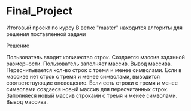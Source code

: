 # Final_Project
Итоговый проект по курсу
В ветке "master" находится алгоритм для решения поставленной задачи

Решение

Пользователь вводит количество строк.
Создается массив заданной размерности.
Пользователь заполняет массив.
Вывод массива.
Пересчитывается кол-во строк с тремя и менее символами.
Если в массиве нет строк с тремя и менее символами, выводится соответствующие оповещение.
Если есть строки с тремя и менее символами создаеся новый массив для пересчитанных строк.
Заполняеся новый массив строками с тремя и менее символами.
Вывод массива.
